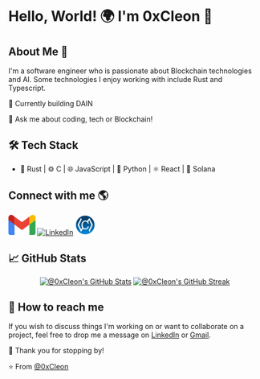 <!--suppress HtmlDeprecatedAttribute -->

# Hello, World! 🌍 I'm 0xCleon 🥷

## About Me 🚀

I'm a software engineer who is passionate about Blockchain technologies and AI. Some technologies I enjoy working with include Rust and Typescript.

🤖 Currently building DAIN    

💬 Ask me about coding, tech or Blockchain!  

## 🛠 Tech Stack

-  🦀 Rust | ⚙️ C | 🌐 JavaScript | 🐍 Python | ⚛️ React | 🔶 Solana

## Connect with me 🌎

[<img src="./assets/gmail.png" alt="Gmail" height="40" title="Send Mail">](mailto:martinleoncarlos1@gmail.com)
[<img src="https://upload.wikimedia.org/wikipedia/commons/thumb/c/ca/LinkedIn_logo_initials.png/640px-LinkedIn_logo_initials.png" alt="LinkedIn" height="40" title="LinkedIn Profile">](https://www.linkedin.com/in/carlos-martin-leon/)
[<img src="./assets/upcoders.jpeg" alt="UPCoders" height="40" title="UPCoders GitHub">](https://github.com/UPCodersEEBE)

## 📈 GitHub Stats

<p align="center">
<a href="https://github.com/cleon30?tab=repositories"><img src="https://github-readme-stats.vercel.app/api?username=cleon30&theme=gotham&show_icons=true&count_private=true&hide_border=true" alt="@0xCleon's GitHub Stats" width="48%"/></a>
<a href="https://github.com/cleon30?tab=stars"><img src="https://github-readme-streak-stats.herokuapp.com/?user=cleon30&theme=gotham&hide_border=true&date_format=M%20j%5B%2C%20Y%5D" alt="@0xCleon's GitHub Streak" width="48%"/></a>
</p>

## 🤝 How to reach me

If you wish to discuss things I'm working on or want to collaborate on a project, feel free to drop me a message on [LinkedIn](https://www.linkedin.com/in/carlos-martin-leon/) or [Gmail](mailto:martinleoncarlos1@gmail.com).

🎉 Thank you for stopping by!

⭐ From [@0xCleon](https://github.com/cleon30)

